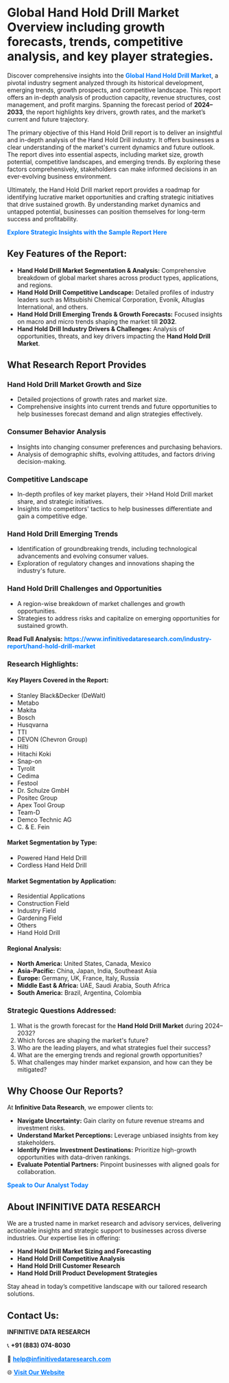 <h1>Global Hand Hold Drill Market Overview including growth forecasts, trends, competitive analysis, and key player strategies.</h1>
<p>
Discover comprehensive insights into the 
<a href="https://www.infinitivedataresearch.com/industry-report/hand-hold-drill-market" rel="dofollow" style="color: #007BFF; text-decoration: none;"><strong>Global Hand Hold Drill Market</strong></a>, a pivotal industry segment analyzed through its historical development, emerging trends, growth prospects, and competitive landscape. This report offers an in-depth analysis of production capacity, revenue structures, cost management, and profit margins. Spanning the forecast period of <strong>2024–2033</strong>, the report highlights key drivers, growth rates, and the market’s current and future trajectory.
</p>
<p>
The primary objective of this Hand Hold Drill report is to deliver an insightful and in-depth analysis of the Hand Hold Drill industry. It offers businesses a clear understanding of the market's current dynamics and future outlook. The report dives into essential aspects, including market size, growth potential, competitive landscapes, and emerging trends. By exploring these factors comprehensively, stakeholders can make informed decisions in an ever-evolving business environment.
</p>
<p>
Ultimately, the Hand Hold Drill market report provides a roadmap for identifying lucrative market opportunities and crafting strategic initiatives that drive sustained growth. By understanding market dynamics and untapped potential, businesses can position themselves for long-term success and profitability.
</p>
<p>
<a href="https://www.infinitivedataresearch.com/request-sample/reportId=103700" style="color: #007BFF; text-decoration: none;"><strong>Explore Strategic Insights with the Sample Report Here</strong></a>
</p>

<h2>Key Features of the Report:</h2>
<ul>
<li><strong>Hand Hold Drill Market Segmentation & Analysis:</strong> Comprehensive breakdown of global market shares across product types, applications, and regions.</li>
<li><strong>Hand Hold Drill Competitive Landscape:</strong> Detailed profiles of industry leaders such as Mitsubishi Chemical Corporation, Evonik, Altuglas International, and others.</li>
<li><strong>Hand Hold Drill Emerging Trends & Growth Forecasts:</strong> Focused insights on macro and micro trends shaping the market till <strong>2032</strong>.</li>
<li><strong>Hand Hold Drill Industry Drivers & Challenges:</strong> Analysis of opportunities, threats, and key drivers impacting the <strong>Hand Hold Drill Market</strong>.</li>
</ul>

<h2>What Research Report Provides</h2>
<h3>Hand Hold Drill Market Growth and Size</h3>
<ul>
<li>Detailed projections of growth rates and market size.</li>
<li>Comprehensive insights into current trends and future opportunities to help businesses forecast demand and align strategies effectively.</li>
</ul>

<h3>Consumer Behavior Analysis</h3>
<ul>
<li>Insights into changing consumer preferences and purchasing behaviors.</li>
<li>Analysis of demographic shifts, evolving attitudes, and factors driving decision-making.</li>
</ul>

<h3>Competitive Landscape</h3>
<ul>
<li>In-depth profiles of key market players, their >Hand Hold Drill market share, and strategic initiatives.</li>
<li>Insights into competitors' tactics to help businesses differentiate and gain a competitive edge.</li>
</ul>

<h3>Hand Hold Drill Emerging Trends</h3>
<ul>
<li>Identification of groundbreaking trends, including technological advancements and evolving consumer values.</li>
<li>Exploration of regulatory changes and innovations shaping the industry's future.</li>
</ul>

<h3>Hand Hold Drill Challenges and Opportunities</h3>
<ul>
<li>A region-wise breakdown of market challenges and growth opportunities.</li>
<li>Strategies to address risks and capitalize on emerging opportunities for sustained growth.</li>
</ul>
<p><strong>Read Full Analysis:</strong> <a href="https://www.infinitivedataresearch.com/industry-report/hand-hold-drill-market" rel="dofollow" style="color: #007BFF; text-decoration: none;"><strong>https://www.infinitivedataresearch.com/industry-report/hand-hold-drill-market</strong></a></p>
<h3>Research Highlights:</h3>
<h4>Key Players Covered in the Report:</h4>
<ul><li>Stanley Black&amp;Decker (DeWalt)</li><li>Metabo</li><li>Makita</li><li>Bosch</li><li>Husqvarna</li><li>TTI</li><li>DEVON (Chevron Group)</li><li>Hilti</li><li>Hitachi Koki</li><li>Snap-on</li><li>Tyrolit</li><li>Cedima</li><li>Festool</li><li>Dr. Schulze GmbH</li><li>Positec Group</li><li>Apex Tool Group</li><li>Team-D</li><li>Demco Technic AG</li><li>C. &amp; E. Fein</li></ul>
<h4>Market Segmentation by Type:</h4>
<ul><li>Powered Hand Held Drill</li><li>Cordless Hand Held Drill</li></ul>
<h4>Market Segmentation by Application:</h4>
<ul><li>Residential Applications</li><li>Construction Field</li><li>Industry Field</li><li>Gardening Field</li><li>Others</li><li>Hand Hold Drill</li></ul>

<h4>Regional Analysis:</h4>
<ul>
<li><strong>North America:</strong> United States, Canada, Mexico</li>
<li><strong>Asia-Pacific:</strong> China, Japan, India, Southeast Asia</li>
<li><strong>Europe:</strong> Germany, UK, France, Italy, Russia</li>
<li><strong>Middle East & Africa:</strong> UAE, Saudi Arabia, South Africa</li>
<li><strong>South America:</strong> Brazil, Argentina, Colombia</li>
</ul>

<h3>Strategic Questions Addressed:</h3>
<ol>
<li>What is the growth forecast for the <strong>Hand Hold Drill Market</strong> during 2024–2032?</li>
<li>Which forces are shaping the market's future?</li>
<li>Who are the leading players, and what strategies fuel their success?</li>
<li>What are the emerging trends and regional growth opportunities?</li>
<li>What challenges may hinder market expansion, and how can they be mitigated?</li>
</ol>

<h2>Why Choose Our Reports?</h2>
<p>At <strong>Infinitive Data Research</strong>, we empower clients to:</p>
<ul>
<li><strong>Navigate Uncertainty:</strong> Gain clarity on future revenue streams and investment risks.</li>
<li><strong>Understand Market Perceptions:</strong> Leverage unbiased insights from key stakeholders.</li>
<li><strong>Identify Prime Investment Destinations:</strong> Prioritize high-growth opportunities with data-driven rankings.</li>
<li><strong>Evaluate Potential Partners:</strong> Pinpoint businesses with aligned goals for collaboration.</li>
</ul>
<p><a href="https://www.infinitivedataresearch.com/industry-report/hand-hold-drill-market" rel="dofollow" style="color: #007BFF; text-decoration: none;"><strong>Speak to Our Analyst Today</strong></a></p>

<h2>About INFINITIVE DATA RESEARCH</h2>
<p>We are a trusted name in market research and advisory services, delivering actionable insights and strategic support to businesses across diverse industries. Our expertise lies in offering:</p>
<ul>
<li><strong>Hand Hold Drill Market Sizing and Forecasting</strong></li>
<li><strong>Hand Hold Drill Competitive Analysis</strong></li>
<li><strong>Hand Hold Drill Customer Research</strong></li>
<li><strong>Hand Hold Drill Product Development Strategies</strong></li>
</ul>
<p>Stay ahead in today’s competitive landscape with our tailored research solutions.</p>

<h2>Contact Us:</h2>
<p><strong>INFINITIVE DATA RESEARCH</strong></p>
<p>📞 <strong>+91 (883) 074-8030</strong></p>
<p>📧 <strong><a href="mailto:help@infinitivedataresearch.com" style="color: #007BFF;">help@infinitivedataresearch.com</a></strong></p>
<p>🌐 <strong><a href="https://www.infinitivedataresearch.com" rel="dofollow" style="color: #007BFF;">Visit Our Website</a></strong></p>